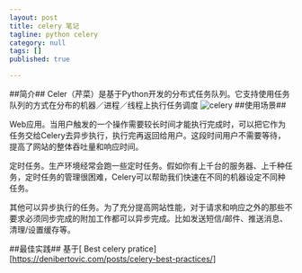 ```yaml
---
layout: post
title: celery 笔记
tagline: python celery
category: null
tags: []
published: true

---
```

##简介## 
Celer（芹菜）是基于Python开发的分布式任务队列。它支持使用任务队列的方式在分布的机器／进程／线程上执行任务调度
![celery][1]
##使用场景##

Web应用。当用户触发的一个操作需要较长时间才能执行完成时，可以把它作为任务交给Celery去异步执行，执行完再返回给用户。这段时间用户不需要等待，提高了网站的整体吞吐量和响应时间。

定时任务。生产环境经常会跑一些定时任务。假如你有上千台的服务器、上千种任务，定时任务的管理很困难，Celery可以帮助我们快速在不同的机器设定不同种任务。

其他可以异步执行的任务。为了充分提高网站性能，对于请求和响应之外的那些不要求必须同步完成的附加工作都可以异步完成。比如发送短信/邮件、推送消息、清理/设置缓存等。

##最佳实践##
基于[ Best celery pratice][https://denibertovic.com/posts/celery-best-practices/]



[1]: http://static.open-open.com/lib/uploadImg/20150314/20150314100608_187.png "celery"
